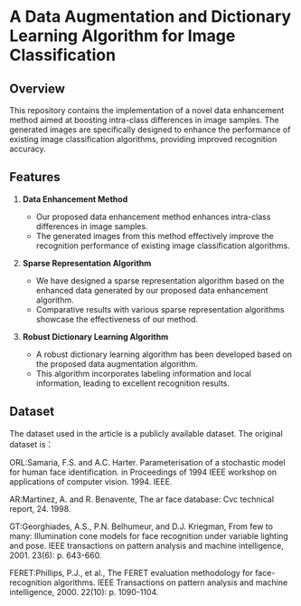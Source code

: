 # A Data Augmentation and Dictionary Learning Algorithm for Image Classification

## Overview

This repository contains the implementation of a novel data enhancement method aimed at boosting intra-class differences in image samples. The generated images are specifically designed to enhance the performance of existing image classification algorithms, providing improved recognition accuracy.

## Features

1. **Data Enhancement Method**
   - Our proposed data enhancement method enhances intra-class differences in image samples.
   - The generated images from this method effectively improve the recognition performance of existing image classification algorithms.

2. **Sparse Representation Algorithm**
   - We have designed a sparse representation algorithm based on the enhanced data generated by our proposed data enhancement algorithm.
   - Comparative results with various sparse representation algorithms showcase the effectiveness of our method.

3. **Robust Dictionary Learning Algorithm**
   - A robust dictionary learning algorithm has been developed based on the proposed data augmentation algorithm.
   - This algorithm incorporates labeling information and local information, leading to excellent recognition results.

## Dataset
The dataset used in the article is a publicly available dataset. The original dataset is：

ORL:Samaria, F.S. and A.C. Harter. Parameterisation of a stochastic model for human face identification. in Proceedings of 1994 IEEE workshop on applications of computer vision. 1994. IEEE.

AR:Martinez, A. and R. Benavente, The ar face database: Cvc technical report, 24. 1998.

GT:Georghiades, A.S., P.N. Belhumeur, and D.J. Kriegman, From few to many: Illumination cone models for face recognition under variable lighting and pose. IEEE transactions on pattern analysis and machine intelligence, 2001. 23(6): p. 643-660.

FERET:Phillips, P.J., et al., The FERET evaluation methodology for face-recognition algorithms. IEEE Transactions on pattern analysis and machine intelligence, 2000. 22(10): p. 1090-1104.
